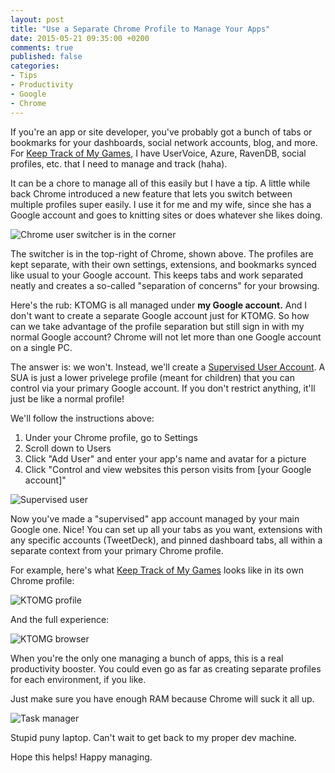 ```yaml
---
layout: post
title: "Use a Separate Chrome Profile to Manage Your Apps"
date: 2015-05-21 09:35:00 +0200
comments: true
published: false
categories:
- Tips
- Productivity
- Google
- Chrome
---
```


If you're an app or site developer, you've probably got a bunch of 
tabs or bookmarks for your dashboards, social network accounts,
blog, and more. For [Keep Track of My Games](http://keeptrackofmygames.com),
I have UserVoice, Azure, RavenDB, social profiles, etc. that I
need to manage and track (haha).

<!-- More -->

It can be a chore to manage all of this easily but I have a tip.
A little while back Chrome introduced a new feature that lets
you switch between multiple profiles super easily. I use it
for me and my wife, since she has a Google account and goes
to knitting sites or does whatever she likes doing.

![Chrome user switcher is in the corner](https://cloud.githubusercontent.com/assets/563819/7749041/784a45e2-ffca-11e4-8a5f-ce5d1c445d4e.png)

The switcher is in the top-right of Chrome, shown above.
The profiles are kept separate, with their own settings, extensions,
and bookmarks synced like usual to your Google account. This
keeps tabs and work separated neatly and creates a 
so-called "separation of concerns" for your browsing.

Here's the rub: KTOMG is all managed under **my Google account.**
And I don't want to create a separate Google account just for KTOMG.
So how can we take advantage of the profile separation but still
sign in with my normal Google account? Chrome will not let more than one
Google account on a single PC.

The answer is: we won't. Instead, we'll create a 
[Supervised User Account](https://support.google.com/chrome/answer/3463947).
A SUA is just a lower privelege profile (meant for children) that you can
control via your primary Google account. If you don't restrict anything,
it'll just be like a normal profile!

We'll follow the instructions above:

1. Under your Chrome profile, go to Settings
2. Scroll down to Users
3. Click "Add User" and enter your app's name and avatar for a picture
4. Click "Control and view websites this person visits from [your Google account]"

![Supervised user](https://cloud.githubusercontent.com/assets/563819/7749183/8dd90398-ffcb-11e4-8f8a-095f4a2e4beb.png)

Now you've made a "supervised" app account managed by your main Google one. Nice!
You can set up all your tabs as you want, extensions with any
specific accounts (TweetDeck), and pinned dashboard tabs, all within a separate
context from your primary Chrome profile.

For example, here's what [Keep Track of My Games](http://keeptrackofmygames.com)
looks like in its own Chrome profile:

![KTOMG profile](https://cloud.githubusercontent.com/assets/563819/7749251/1de36eb0-ffcc-11e4-8be9-fa78b45a69da.png)

And the full experience:

![KTOMG browser](https://cloud.githubusercontent.com/assets/563819/7749724/e2d07ed6-ffcf-11e4-93cd-f307718c2c82.png)

When you're the only one managing a bunch of apps, this 
is a real productivity booster. You could even go as far as
creating separate profiles for each environment, if you like.

Just make sure you have enough RAM because Chrome will 
suck it all up.

![Task manager](https://cloud.githubusercontent.com/assets/563819/7749876/db3a810c-ffd0-11e4-8a35-5d96e41b874f.png)

Stupid puny laptop. Can't wait to get back to my proper dev machine.

Hope this helps! Happy managing.